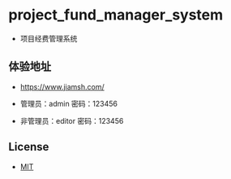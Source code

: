 # project_fund_manager_system
* 项目经费管理系统

## 体验地址
* https://www.jiamsh.com/

* 管理员：admin   密码：123456
* 非管理员：editor   密码：123456

## License
* [MIT](https://github.com/meizhongxiang/project_fund_manager_system/blob/master/project_fund_manager_system/LICENSE)
